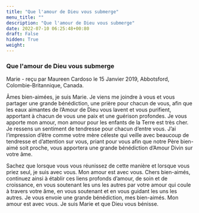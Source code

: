 ```yaml
---
title: "Que l'amour de Dieu vous submerge"
menu_title: ""
description: "Que l'amour de Dieu vous submerge"
date: 2022-07-10 06:25:48+00:80
draft: False
hidden: True
weight:
---
```

### Que l'amour de Dieu vous submerge

Marie - reçu par Maureen Cardoso le 15 Janvier 2019, Abbotsford, Colombie-Britannique, Canada.

Âmes bien-aimées, je suis Marie. Je viens me joindre à vous et vous partager une grande bénédiction, une prière pour chacun de vous, afin que les eaux aimantes de l’Amour de Dieu vous lavent et vous purifient, apportant à chacun de vous une paix et une guérison profondes. Je vous apporte mon amour, mon amour pour les enfants de la Terre est très cher. Je ressens un sentiment de tendresse pour chacun d’entre vous. J’ai l’impression d’être comme votre mère céleste qui veille avec beaucoup de tendresse et d’attention sur vous, priant pour vous afin que notre Père bien-aimé soit proche, vous apportera une grande bénédiction d’Amour Divin sur votre âme.

Sachez que lorsque vous vous réunissez de cette manière et lorsque vous priez seul, je suis avec vous. Mon amour est avec vous. Chers bien-aimés, continuez ainsi à établir ces liens profonds d’amour, de soin et de croissance, en vous soutenant les uns les autres par votre amour qui coule à travers votre âme, en vous soutenant et en vous guidant les uns les autres. Je vous envoie une grande bénédiction, mes bien-aimés. Mon amour est avec vous. Je suis Marie et que Dieu vous bénisse.
